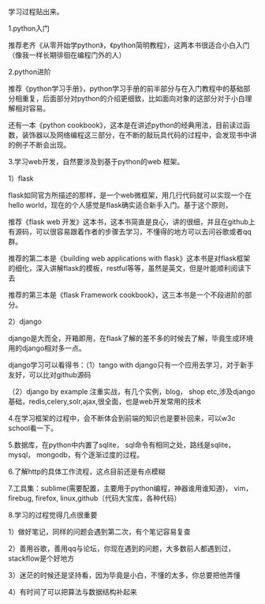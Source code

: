 学习过程贴出来。

1.python入门

推荐老齐《从零开始学python》，《python简明教程》，这两本书很适合小白入门（像我一样长期徘徊在编程门外的人）

2.python进阶

推荐《python学习手册》，python学习手册的前半部分与在入门教程中的基础部分相重复，后面部分对python的介绍更细致，比如面向对象的这部分对于小白理解相对容易。

还有一本《python cookbook》，这本是在讲述python的经典用法，目前读过函数，装饰器以及网络编程这三部分，在不断的敲玩具代码的过程中，会发现书中讲的例子不断会出现。

3.学习web开发，自然要涉及到基于python的web 框架。

1）flask

flask如同官方所描述的那样，是一个web微框架，用几行代码就可以实现一个在hello world，现在的个人感觉是flask确实适合新手入门。基于这个原则，

推荐《flask web 开发》这本书，这本书简直是良心，讲的很细，并且在github上有源码，可以很容易跟着作者的步骤去学习，不懂得的地方可以去问谷歌或者qq群。

推荐的第二本是《building web applications with flask》这本书是对flask框架的细化，深入讲解flask的模板，restful等等，虽然是英文，但是叶能顺利阅读下去

推荐的第三本是《flask Framework cookbook》，这三本书是一个不段进阶的部分。

2）django

django是大而全，开箱即用，在flask了解的差不多的时候去了解，毕竟生成环境用的django相对多一点。

django学习可以看得书：（1）tango with django只有一个应用去学习，对于新手友好，可以比对github源码

（2）django by example 注重实战，有几个实例，blog， shop etc,涉及django基础，redis,celery,solr,ajax,很全面，也是web开发常用的技术

4.在学习框架的过程中，会不断体会到前端的知识也是要补回来，可以w3c school看一下。

5.数据库，在python中内置了sqlite， sql命令有相同之处，路线是sqlite， mysql， mongodb，有个逐渐过度的过程。

6.了解http的具体工作流程，这点目前还是有点模糊

7.工具集：sublime\(需要配置，主要用于python编程，神器谁用谁知道\)， vim， firebug, firefox, linux,github（代码大宝库，各种代码）

8.学习的过程觉得几点很重要

1）做好笔记，同样的问题会遇到第二次，有个笔记容易复查

2）善用谷歌，善用qq与论坛，你现在遇到的问题，大多数前人都遇到过，stackflow是个好地方

3）迷茫的时候还是坚持看，因为毕竟是小白，不懂的太多，你总要把他弄懂

4）有时间了可以把算法与数据结构补起来



